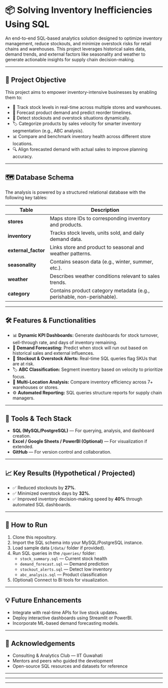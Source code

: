 # 📦 Solving Inventory Inefficiencies Using SQL

An end-to-end SQL-based analytics solution designed to optimize inventory management, reduce stockouts, and minimize overstock risks for retail chains and warehouses. This project leverages historical sales data, demand trends, and external factors like seasonality and weather to generate actionable insights for supply chain decision-making.

---

## 🎯 Project Objective

This project aims to empower inventory-intensive businesses by enabling them to:

- 🏪 Track stock levels in real-time across multiple stores and warehouses.
- 🔄 Forecast product demand and predict reorder timelines.
- 🚩 Detect stockouts and overstock situations dynamically.
- 🏷️ Categorize products by sales velocity for smarter inventory segmentation (e.g., ABC analysis).
- 📊 Compare and benchmark inventory health across different store locations.
- 🔍 Align forecasted demand with actual sales to improve planning accuracy.

---

## 🗺️ Database Schema

The analysis is powered by a structured relational database with the following key tables:

| Table              | Description                                          |
|--------------------|------------------------------------------------------|
| **stores**         | Maps store IDs to corresponding inventory and products. |
| **inventory**      | Tracks stock levels, units sold, and daily demand data.  |
| **external_factor**| Links store and product to seasonal and weather patterns. |
| **seasonality**    | Contains season data (e.g., winter, summer, etc.).       |
| **weather**        | Describes weather conditions relevant to sales trends.   |
| **category**       | Contains product category metadata (e.g., perishable, non-perishable). |

---

## 🛠️ Features & Functionalities

- 📊 **Dynamic KPI Dashboards:** Generate dashboards for stock turnover, sell-through rate, and days of inventory remaining.
- 🚚 **Demand Forecasting:** Predict when stock will run out based on historical sales and external influences.
- 🚩 **Stockout & Overstock Alerts:** Real-time SQL queries flag SKUs that are at risk.
- 🏷️ **ABC Classification:** Segment inventory based on velocity to prioritize focus.
- 🏪 **Multi-Location Analysis:** Compare inventory efficiency across 7+ warehouses or stores.
- ⚙️ **Automated Reporting:** SQL queries structure reports for supply chain managers.

---

## 🔧 Tools & Tech Stack

- **SQL (MySQL/PostgreSQL)** — For querying, analysis, and dashboard creation.
- **Excel / Google Sheets / PowerBI (Optional)** — For visualization if extended.
- **GitHub** — For version control and collaboration.

---

## 📈 Key Results (Hypothetical / Projected)

- ✅ Reduced stockouts by **27%**.
- ✅ Minimized overstock days by **32%**.
- ✅ Improved inventory decision-making speed by **40%** through automated SQL dashboards.

---

## 🚀 How to Run

1. Clone this repository.
2. Import the SQL schema into your MySQL/PostgreSQL instance.
3. Load sample data (`/data/` folder if provided).
4. Run SQL queries in the `/queries/` folder:
   - `stock_summary.sql` — Current stock health
   - `demand_forecast.sql` — Demand prediction
   - `stockout_alerts.sql` — Detect low inventory
   - `abc_analysis.sql` — Product classification
5. (Optional) Connect to BI tools for visualization.

---

## 💡 Future Enhancements

- Integrate with real-time APIs for live stock updates.
- Deploy interactive dashboards using Streamlit or PowerBI.
- Incorporate ML-based demand forecasting models.

---

## 🤝 Acknowledgements

- Consulting & Analytics Club — IIT Guwahati  
- Mentors and peers who guided the development  
- Open-source SQL resources and datasets for reference  

---



---


---

